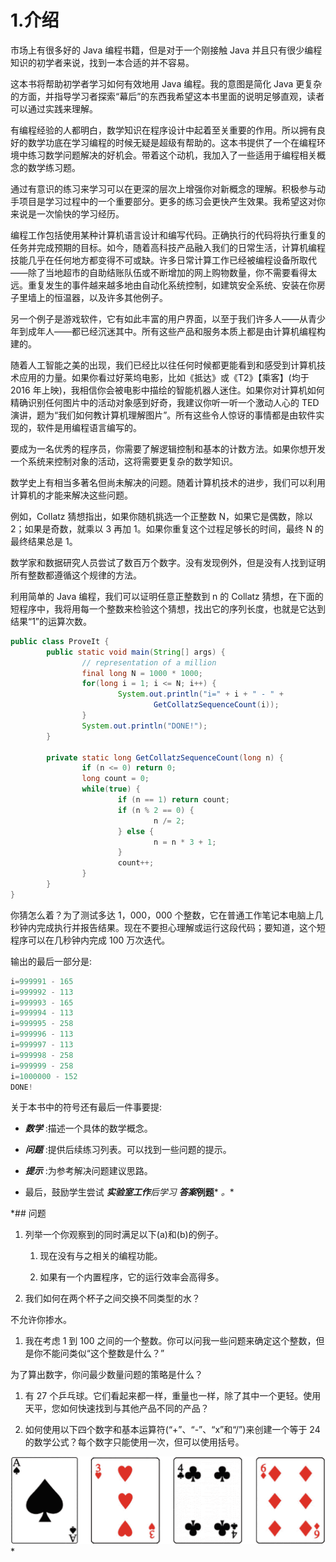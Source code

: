 # 1.介绍

市场上有很多好的 Java 编程书籍，但是对于一个刚接触 Java 并且只有很少编程知识的初学者来说，找到一本合适的并不容易。

这本书将帮助初学者学习如何有效地用 Java 编程。我的意图是简化 Java 更复杂的方面，并指导学习者探索“幕后”的东西我希望这本书里面的说明足够直观，读者可以通过实践来理解。

有编程经验的人都明白，数学知识在程序设计中起着至关重要的作用。所以拥有良好的数学功底在学习编程的时候无疑是超级有帮助的。这本书提供了一个在编程环境中练习数学问题解决的好机会。带着这个动机，我加入了一些适用于编程相关概念的数学练习题。

通过有意识的练习来学习可以在更深的层次上增强你对新概念的理解。积极参与动手项目是学习过程中的一个重要部分。更多的练习会更快产生效果。我希望这对你来说是一次愉快的学习经历。

编程工作包括使用某种计算机语言设计和编写代码。正确执行的代码将执行重复的任务并完成预期的目标。如今，随着高科技产品融入我们的日常生活，计算机编程技能几乎在任何地方都变得不可或缺。许多日常计算工作已经被编程设备所取代——除了当地超市的自助结账队伍或不断增加的网上购物数量，你不需要看得太远。重复发生的事件越来越多地由自动化系统控制，如建筑安全系统、安装在你房子里墙上的恒温器，以及许多其他例子。

另一个例子是游戏软件，它有如此丰富的用户界面，以至于我们许多人——从青少年到成年人——都已经沉迷其中。所有这些产品和服务本质上都是由计算机编程构建的。

随着人工智能之美的出现，我们已经比以往任何时候都更能看到和感受到计算机技术应用的力量。如果你看过好莱坞电影，比如《抵达》或《T2》【乘客】(均于 2016 年上映)，我相信你会被电影中描绘的智能机器人迷住。如果你对计算机如何精确识别任何图片中的活动对象感到好奇，我建议你听一听一个激动人心的 TED 演讲，题为“我们如何教计算机理解图片”。所有这些令人惊讶的事情都是由软件实现的，软件是用编程语言编写的。

要成为一名优秀的程序员，你需要了解逻辑控制和基本的计数方法。如果你想开发一个系统来控制对象的活动，这将需要更复杂的数学知识。

数学史上有相当多著名但尚未解决的问题。随着计算机技术的进步，我们可以利用计算机的才能来解决这些问题。

例如，Collatz 猜想指出，如果你随机挑选一个正整数 N，如果它是偶数，除以 2；如果是奇数，就乘以 3 再加 1。如果你重复这个过程足够长的时间，最终 N 的最终结果总是 1。

数学家和数据研究人员尝试了数百万个数字。没有发现例外，但是没有人找到证明所有整数都遵循这个规律的方法。

利用简单的 Java 编程，我们可以证明任意正整数到 n 的 Collatz 猜想，在下面的短程序中，我将用每一个整数来检验这个猜想，找出它的序列长度，也就是它达到结果“1”的运算次数。

```java
public class ProveIt {
        public static void main(String[] args) {
                // representation of a million
                final long N = 1000 * 1000;
                for(long i = 1; i <= N; i++) {
                        System.out.println("i=" + i + " - " +
                                GetCollatzSequenceCount(i));
                }
                System.out.println("DONE!");
        }

        private static long GetCollatzSequenceCount(long n) {
                if (n <= 0) return 0;
                long count = 0;
                while(true) {
                        if (n == 1) return count;
                        if (n % 2 == 0) {
                                n /= 2;
                        } else {
                                n = n * 3 + 1;
                        }
                        count++;
                }
        }
}

```

你猜怎么着？为了测试多达 1，000，000 个整数，它在普通工作笔记本电脑上几秒钟内完成执行并报告结果。现在不要担心理解或运行这段代码；要知道，这个短程序可以在几秒钟内完成 100 万次迭代。

输出的最后一部分是:

```java
i=999991 - 165
i=999992 - 113
i=999993 - 165
i=999994 - 113
i=999995 - 258
i=999996 - 113
i=999997 - 113
i=999998 - 258
i=999999 - 258
i=1000000 - 152
DONE!

```

关于本书中的符号还有最后一件事要提:

*   ***数学*** :描述一个具体的数学概念。

*   ***问题*** :提供后续练习列表。可以找到一些问题的提示。

*   ***提示*** :为参考解决问题建议思路。

*   最后，鼓励学生尝试 ***实验室工作****后学习 ***答案******例题*** *。**

 *## 问题

1.  列举一个你观察到的同时满足以下(a)和(b)的例子。
    1.  现在没有与之相关的编程功能。

    2.  如果有一个内置程序，它的运行效率会高得多。

2.  我们如何在两个杯子之间交换不同类型的水？

不允许你掺水。

1.  我在考虑 1 到 100 之间的一个整数。你可以问我一些问题来确定这个整数，但是你不能问类似“这个整数是什么？”

为了算出数字，你问最少数量问题的策略是什么？

1.  有 27 个乒乓球。它们看起来都一样，重量也一样，除了其中一个更轻。使用天平，您如何快速找到与其他产品不同的产品？

2.  如何使用以下四个数字和基本运算符(“+”、“-”、“x”和“/”)来创建一个等于 24 的数学公式？每个数字只能使用一次，但可以使用括号。

![img/485723_1_En_1_Figa_HTML.jpg](img/485723_1_En_1_Figa_HTML.jpg)*